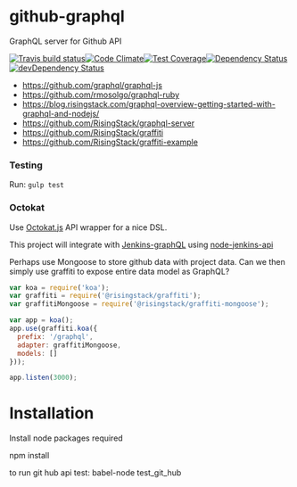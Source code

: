 github-graphql
==============

GraphQL server for Github API

[![Travis build status](http://img.shields.io/travis/kristianmandrup/github-graphql.svg?style=flat)](https://travis-ci.org/kristianmandrup/github-graphql)[![Code Climate](https://codeclimate.com/github/kristianmandrup/github-graphql/badges/gpa.svg)](https://codeclimate.com/github/kristianmandrup/github-graphql)[![Test Coverage](https://codeclimate.com/github/kristianmandrup/github-graphql/badges/coverage.svg)](https://codeclimate.com/github/kristianmandrup/github-graphql)[![Dependency Status](https://david-dm.org/kristianmandrup/github-graphql.svg)](https://david-dm.org/kristianmandrup/github-graphql)[![devDependency Status](https://david-dm.org/kristianmandrup/github-graphql/dev-status.svg)](https://david-dm.org/kristianmandrup/github-graphql#info=devDependencies)

-	https://github.com/graphql/graphql-js
-	https://github.com/rmosolgo/graphql-ruby
-	https://blog.risingstack.com/graphql-overview-getting-started-with-graphql-and-nodejs/
-	https://github.com/RisingStack/graphql-server
-	https://github.com/RisingStack/graffiti
-	https://github.com/RisingStack/graffiti-example

### Testing

Run: `gulp test`

### Octokat

Use [Octokat.js](https://github.com/philschatz/octokat.js) API wrapper for a nice DSL.

This project will integrate with [Jenkins-graphQL]() using [node-jenkins-api](https://github.com/jansepar/node-jenkins-api)

Perhaps use Mongoose to store github data with project data. Can we then simply use graffiti to expose entire data model as GraphQL?

```js
var koa = require('koa');
var graffiti = require('@risingstack/graffiti');
var graffitiMongoose = require('@risingstack/graffiti-mongoose');

var app = koa();
app.use(graffiti.koa({
  prefix: '/graphql',
  adapter: graffitiMongoose,
  models: []
}));

app.listen(3000);
```

Installation
============

Install node packages required

npm install

to run git hub api test: babel-node test_git_hub
